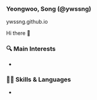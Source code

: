 ### Yeongwoo, Song (@ywssng)

ywssng.github.io

Hi there 👋

### 🔍 Main Interests
- 

### 🧑‍💻 Skills & Languages
- 
<!--
**ywssng/ywssng** is a ✨ _special_ ✨ repository because its `README.md` (this file) appears on your GitHub profile.

Here are some ideas to get you started:

- 🔭 I’m currently working on ...
- 🌱 I’m currently learning ...
- 👯 I’m looking to collaborate on ...
- 🤔 I’m looking for help with ...
- 💬 Ask me about ...
- 📫 How to reach me: ...
- 😄 Pronouns: ...
- ⚡ Fun fact: ...
-->

